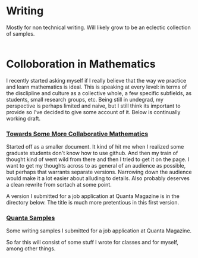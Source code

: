 # Writing 
Mostly for non technical writing. Will likely grow to be an eclectic collection of samples.
<br/> <br/>
# Colloboration in Mathematics 
I recently started asking myself if I really believe that the way we practice and learn mathematics is ideal. This is speaking at every level: in terms of the disclipline and culture as a collective whole, a few specific subfields, as students, small research groups, etc. Being still in undegrad, my perspective is perhaps limited and naive, but I still think its important to provide so I've decided to give some account of it. Below is continually working draft.

### [Towards Some More Collaborative Mathematics](Towards_Some_More_Collaborative_Mathematics.pdf)
Started off as a smaller document. It kind of hit me when I realized some graduate students don't know how to use github. And then my train of thought kind of went wild from there and then I tried to get it on the page. I want to get my thoughts across to as general of an audience as possible, but perhaps that warrants separate versions. Narrowing down the audience would make it a lot easier about alluding to details. Also probably deserves a clean rewrite from scrtach at some point. 

A version I submitted for a job application at Quanta Magazine is in the directory below. The title is much more pretentious in this first version. 

### [Quanta Samples](QuantaSamples)
Some writing samples I submitted for a job application at Quanta Magazine. 

So far this will consist of some stuff I wrote for classes and for myself, among other things. 



